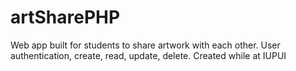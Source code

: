 # artSharePHP
Web app built for students to share artwork with each other. User authentication, create, read, update, delete.
Created while at IUPUI 
